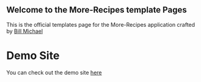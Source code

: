 ## Welcome to the More-Recipes template Pages

This is the official templates page for the More-Recipes application crafted by [Bill Michael](https://fiveninedeveloper.000webhostapp.com)

#  Demo Site

You can check out the demo site [here](https://billmike.github.io/my-templates)



